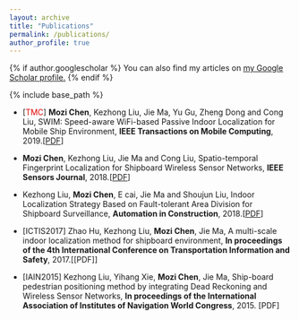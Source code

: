 ```yaml
---
layout: archive
title: "Publications"
permalink: /publications/
author_profile: true
---
```


{% if author.googlescholar %}
  You can also find my articles on <u><a href="{{author.googlescholar}}">my Google Scholar profile</a>.</u>
{% endif %}

{% include base_path %}


* [<font color="#dd0000">TMC</font>] **Mozi Chen**, Kezhong Liu, Jie Ma, Yu Gu, Zheng Dong and Cong Liu, SWIM: Speed-aware WiFi-based Passive Indoor Localization for Mobile Ship Environment, **IEEE Transactions on Mobile Computing**, 2019.[[PDF](https://treegod13.github.io/files/TMC_SWIM1.pdf)]

* **Mozi Chen**, Kezhong Liu, Jie Ma and Cong Liu, Spatio-temporal Fingerprint Localization for Shipboard Wireless Sensor Networks, **IEEE Sensors Journal**, 2018.[[PDF](https://treegod13.github.io/files/Sensors_STF.pdf)]

* Kezhong Liu, **Mozi Chen**, E cai, Jie Ma and Shoujun Liu, Indoor Localization Strategy Based on Fault-tolerant Area Division for Shipboard Surveillance, **Automation in Construction**, 2018.[[PDF](https://treegod13.github.io/files/AoC_2018.pdf)]

* [ICTIS2017] Zhao Hu, Kezhong Liu, **Mozi Chen**, Jie Ma, A multi-scale indoor localization method for shipboard environment, **In proceedings of the 4th International Conference on Transportation Information and Safety**, 2017.[[PDF]]

* [IAIN2015] Kezhong Liu, Yihang Xie, **Mozi Chen**, Jie Ma, Ship-board pedestrian positioning method by integrating Dead Reckoning and Wireless Sensor Networks, **In proceedings of the International Association of Institutes of Navigation World Congress**, 2015. [PDF]


<!--
{% for post in site.publications reversed %}
  {% include archive-single.html %}
{% endfor %}
-->


